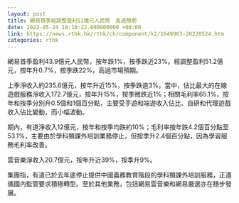 ```yaml
---
layout: post
title: 網易首季經調整盈利51億元人民幣　高過預期
date: 2022-05-24 18:18:22.000000000 +08:00
link: https://news.rthk.hk/rthk/ch/component/k2/1649963-20220524.htm
categories: rthk
---
```


網易首季盈利43.9億元人民幣，按年跌1%，按季跌近23%。經調整盈利51.2億元，按年升0.7%，按季跌22%，高過市場預期。

上季淨收入約235.6億元，按年升近15%，按季跌逾3%。當中，佔比最大的在線遊戲服務淨收入172.7億元，按年升15%，按季微跌近1%；相關毛利率65.1%，按年和按季分別升0.5個和1個百分點，主要受手遊和端遊收入佔比、自研和代理遊戲收入佔比變動，而小幅波動。

期內，有道淨收入12億元，按年和按季均跌約10%；毛利率按年跌4.2個百分點至53.1%，主要由於學科類課外培訓業務停止，但按季升2.4個百分點，因為學習服務毛利率改善。

雲音樂淨收入20.7億元，按年升近39%，按季升9%。

集團指，有道已於去年底停止提供中國義務教育階段的學科類課外培訓服務，正遵循國內監管要求積極轉型。至於其他業務，包括網易雲音樂和網易嚴選亦在穩步發展。
